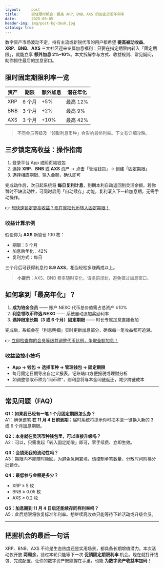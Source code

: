 ```yaml
---
layout:     post
title:      抓住限时机会：提高 XRP、BNB、AXS 的加密货币年利率
date:       2025-09-05
header-img: img/post-bg-desk.jpg
catalog: true
---
```


数字资产市场波动不定，持有主流或新锐代币的用户都希望 **提高被动收益**。**XRP**、**BNB**、**AXS** 三大社区迎来专属加息福利：只要在指定期限内转入「固定期限」，就能立享 **额外加息 2%–10%**。本文拆解参与方式、收益规则、常见疑问，助你抓住最后的加息窗口。

## 限时固定期限利率一览

| 资产 | 期限 | 额外加息 | 潜在年化 |
|------|------|----------|----------|
| XRP  | 6 个月 | +5% | 最高 12% |
| BNB  | 3 个月 | +2% | 最高 9%  |
| AXS  | 3 个月 | +10%| 最高 42% |

> 不同会员等级及「领取利息币种」会影响最终利率。下文有详细攻略。

## 三步锁定高收益：操作指南

1. 登录平台 App 或网页端钱包
2. 选择 **XRP**、**BNB** 或 **AXS** 资产 → 点击「管理钱包」→ 创建「固定期限」
3. 选择相应期限、输入金额，确认即可

完成动作后，次日起系统将 **每日复利计息**，到期本利自动返回到灵活余额。若你暂时不缺流动性，可同时启用「自动续存」功能，复利滚入下一轮加息期，无需手动操作。

👉 [想快速锁定更高收益？现在就把代币转入固定期限！](https://okxdog.com/)

### 收益计算示例

假设你为 **AXS** 新锁仓 100 枚：

- 期限：3 个月  
- 加息后年化：42%  
- 复利方式：每日  

三个月后可获得利息约 **8.9 AXS**，相当轻松多赚两成以上。

> **小提示**：AXS、BNB 费率随时变化，请提前规划，避免错过加息窗口。

## 如何拿到「最高年化」？

1. **成为铂金会员** —— 账户 NEXO 代币总价值需占总资产 ≥10%  
2. **利息领取币种选 NEXO** —— 系统自动追加奖励利率  
3. **选择限定长期（3 或 6 个月）固定期限** —— 时长专属加息直接叠加  

完成后，系统会在「利息明细」实时更新加息部分，确保每一笔收益都可追溯。

👉 [立即检查你的会员等级并调整代币比例，争取全额加息！](https://okxdog.com/)

### 收益监控小技巧

- **App → 钱包 → 选择币种 → 管理钱包 → 固定期限**  
- 每月固定日期导出自定义报表，记账端口方便报税或理财分析  
- 如调整领取币种为“同币种”，则利息将与本金同链返还，减少跨链成本

---

## 常见问题（FAQ）

**Q1：如果我已经有一笔 1 个月固定期限怎么办？**  
A1：确保该笔 **在 11 月 4 日前到期**；届时系统将提示你可把本息一键换入新的 3 或 6 个月加息期限。

**Q2：本身就在灵活币种钱包里，可以直接升级吗？**  
A2：可以，只需发起「转入固定期限」即可，零手续费、立即生效。

**Q3：会锁死我的流动性吗？**  
A3：期限内不能随时赎回。为避免急用窘境，请控制单笔数量，分散时间阶梯分批锁仓。

**Q4：最低参与金额是多少？**  
- XRP ≥ 5 枚  
- BNB ≥ 0.05 枚  
- AXS ≥ 0.2 枚  

**Q5：加息期到 11 月 4 日后还能续存同样利率吗？**  
A5：此后期限将恢复标准年利率。想继续高收益只能等待下轮活动或升级会员。

---

## 把握机会的最后一句话

XRP、BNB、AXS 不论是生态热度还是实用场景，都具备长期增值潜力。本次活动仅开放 **两周余**，错过本轮只能等下一次 **促销固定期限利率** 机会。现在就打开钱包、完成配置，让你的数字资产既能握在手里，也能 **为数字资产收益率加码**！